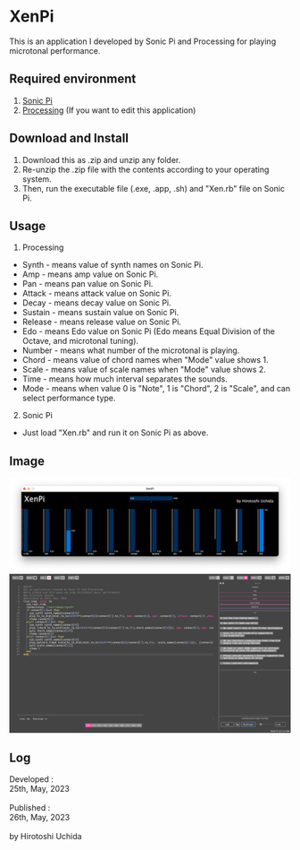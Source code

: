 # XenPi
This is an application I developed by Sonic Pi and Processing for playing microtonal performance.

## Required environment
1. [Sonic Pi](https://sonic-pi.net/)
2. [Processing](https://processing.org/) (If you want to edit this application)

## Download and Install
1. Download this as .zip and unzip any folder.
2. Re-unzip the .zip file with the contents according to your operating system.
3. Then, run the executable file (.exe, .app, .sh) and "Xen.rb" file on Sonic Pi.

## Usage
1. Processing
* Synth - means value of synth names on Sonic Pi.
* Amp - means amp value on Sonic Pi.
* Pan - means pan value on Sonic Pi.
* Attack - means attack value on Sonic Pi.
* Decay - means decay value on Sonic Pi.
* Sustain - means sustain value on Sonic Pi.
* Release - means release value on Sonic Pi.
* Edo - means Edo value on Sonic Pi (Edo means Equal Division of the Octave, and microtonal tuning).
* Number - means what number of the microtonal is playing.
* Chord - means value of chord names when "Mode" value shows 1.
* Scale - means value of scale names when "Mode" value shows 2.
* Time - means how much interval separates the sounds.
* Mode - means when value 0 is "Note", 1 is "Chord", 2 is "Scale", and can select performance type.
2. Sonic Pi
* Just load "Xen.rb" and run it on Sonic Pi as above.

## Image
<img src="XenPi-P.png"/>
<img src="XenPi-SP.png"/>

## Log
Developed :
<br>
25th, May, 2023
<br>
<br>
Published : 
<br>
26th, May, 2023
<br>
<br>
by Hirotoshi Uchida
